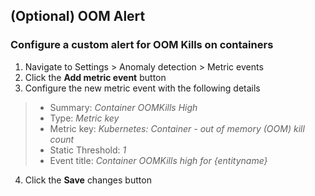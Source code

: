## (Optional) OOM Alert

### Configure a custom alert for OOM Kills on containers

1. Navigate to Settings > Anomaly detection > Metric events
2. Click the **Add metric event** button
3. Configure the new metric event with the following details
>- Summary: *Container OOMKills High*
>- Type: *Metric key*
>- Metric key: *Kubernetes: Container - out of memory (OOM) kill count*
>- Static Threshold: *1*
>- Event title: *Container OOMKills high for {entityname}*

4. Click the **Save** changes button

